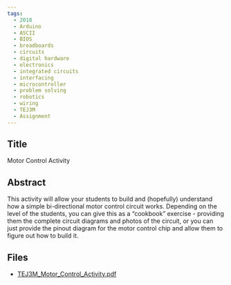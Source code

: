 ```yaml
---
tags:
  - 2018
  - Arduino
  - ASCII
  - BIOS
  - breadboards
  - circuits
  - digital hardware
  - electronics
  - integrated circuits
  - interfacing
  - microcontroller
  - problem solving
  - robotics
  - wiring
  - TEJ3M
  - Assignment
---
```

    
## Title

Motor Control Activity

## Abstract

This activity will allow your students to build and (hopefully) understand how a simple bi-directional motor control circuit works. Depending on the level of the students, you can give this as a “cookbook” exercise - providing them the complete circuit diagrams and photos of the circuit, or you can just provide the pinout diagram for the motor control chip and allow them to figure out how to build it.

## Files

- [TEJ3M_Motor_Control_Activity.pdf](resources/2018/Deane_Woods/TEJ3M_Motor_Control_Activity.pdf)
